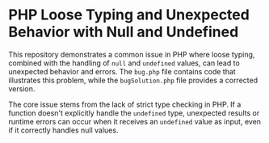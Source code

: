 # PHP Loose Typing and Unexpected Behavior with Null and Undefined

This repository demonstrates a common issue in PHP where loose typing, combined with the handling of `null` and `undefined` values, can lead to unexpected behavior and errors. The `bug.php` file contains code that illustrates this problem, while the `bugSolution.php` file provides a corrected version.

The core issue stems from the lack of strict type checking in PHP. If a function doesn't explicitly handle the `undefined` type, unexpected results or runtime errors can occur when it receives an `undefined` value as input, even if it correctly handles null values.